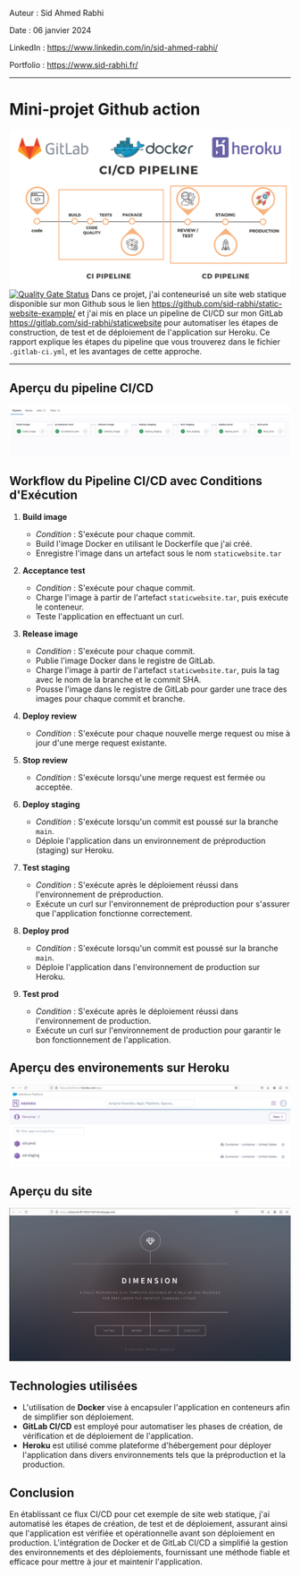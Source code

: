 Auteur : Sid Ahmed Rabhi

Date : 06 janvier 2024

LinkedIn : https://www.linkedin.com/in/sid-ahmed-rabhi/

Portfolio : https://www.sid-rabhi.fr/

---

# Mini-projet Github action

![pipeline ci/cd](images/CICD.png "pipeline ci/cd")
[![Quality Gate Status](http://http://3.90.200.123:9000/api/project_badges/measure?project=staticwebsite&metric=alert_status&token=sqb_c8012d0b04c802d966e1d41429109053383e913a)](http://54.90.204.81:9000/dashboard?id=staticwebsite)
Dans ce projet, j'ai conteneurisé un site web statique disponible sur mon Github sous le lien https://github.com/sid-rabhi/static-website-example/ et j'ai mis en place un pipeline de CI/CD sur mon GitLab https://gitlab.com/sid-rabhi/staticwebsite pour automatiser les étapes de construction, de test et de déploiement de l'application sur Heroku. Ce rapport explique les étapes du pipeline que vous trouverez dans le fichier `.gitlab-ci.yml`, et les avantages de cette approche.

---

## Aperçu du pipeline CI/CD

![pipeline ci/cd](images/pipeline.png "pipeline ci/cd")

## Workflow du Pipeline CI/CD avec Conditions d'Exécution

1. **Build image**
   - *Condition* : S'exécute pour chaque commit.
   - Build l'image Docker en utilisant le Dockerfile que j'ai créé.
   - Enregistre l'image dans un artefact sous le nom `staticwebsite.tar`
   
2. **Acceptance test**
   - *Condition* : S'exécute pour chaque commit.
   - Charge l'image à partir de l'artefact `staticwebsite.tar`, puis exécute le conteneur.
   - Teste l'application en effectuant un curl.

3. **Release image**
   - *Condition* : S'exécute pour chaque commit.
   - Publie l'image Docker dans le registre de GitLab.
   - Charge l'image à partir de l'artefact `staticwebsite.tar`, puis la tag avec le nom de la branche et le commit SHA.
   - Pousse l'image dans le registre de GitLab pour garder une trace des images pour chaque commit et branche.

4. **Deploy review**
   - *Condition* : S'exécute pour chaque nouvelle merge request ou mise à jour d'une merge request existante.
   
   
5. **Stop review**
   - *Condition* : S'exécute lorsqu'une merge request est fermée ou acceptée.
   

6. **Deploy staging**
   - *Condition* : S'exécute lorsqu'un commit est poussé sur la branche `main`.
   - Déploie l'application dans un environnement de préproduction (staging) sur Heroku.
   
7. **Test staging**
   - *Condition* : S'exécute après le déploiement réussi dans l'environnement de préproduction.
   - Exécute un curl sur l'environnement de préproduction pour s'assurer que l'application fonctionne correctement.
   
8. **Deploy prod**
   - *Condition* : S'exécute lorsqu'un commit est poussé sur la branche `main`.
   - Déploie l'application dans l'environnement de production sur Heroku.
   
9. **Test prod**
   - *Condition* : S'exécute après le déploiement réussi dans l'environnement de production.
   - Exécute un curl sur l'environnement de production pour garantir le bon fonctionnement de l'application.



## Aperçu des environements sur Heroku



![webapp](images/heroku.png "webapp")



## Aperçu du site



![webapp](images/website.png "webapp")




## Technologies utilisées

- L'utilisation de **Docker** vise à encapsuler l'application en conteneurs afin de simplifier son déploiement.
- **GitLab CI/CD** est employé pour automatiser les phases de création, de vérification et de déploiement de l'application.
- **Heroku** est utilisé comme plateforme d'hébergement pour déployer l'application dans divers environnements tels que la préproduction et la production.

## Conclusion

En établissant ce flux CI/CD pour cet exemple de site web statique, j'ai automatisé les étapes de création, de test et de déploiement, assurant ainsi que l'application est vérifiée et opérationnelle avant son déploiement en production. L'intégration de Docker et de GitLab CI/CD a simplifié la gestion des environnements et des déploiements, fournissant une méthode fiable et efficace pour mettre à jour et maintenir l'application.